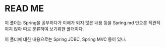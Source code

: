 # READ ME

이 폴더는 Spring을 공부하다가 이해가 되지 않은 내용 등을 Spring.md 만으론 직관적이지 않아 따로 분류하여 보기위한 폴더이다.

이 폴더에 대한 내용으로는 Spring JDBC, Spring MVC 등이 있다.